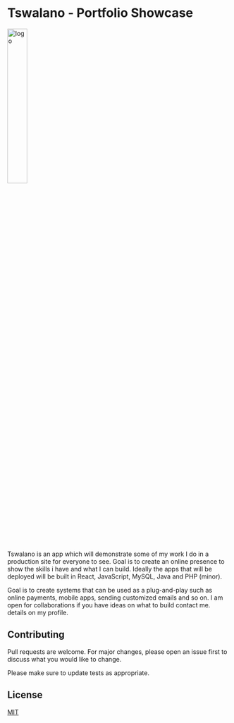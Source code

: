 # Tswalano - Portfolio Showcase

<img src="https://avatars3.githubusercontent.com/u/17822715?s=460&v=4?raw=true" alt="logo" height="30%" width="30%" />

Tswalano is an app which will demonstrate some of my work I do in a production site for everyone to see. Goal is to create an online presence to show the skills i have and what I can build. Ideally the apps that will be deployed will be built in React, JavaScript, MySQL, Java and PHP (minor).

Goal is to create systems that can be used as a plug-and-play such as online payments, mobile apps, sending customized emails and so on. I am open for collaborations if you have ideas on what to build contact me. details on my profile.

## Contributing
Pull requests are welcome. For major changes, please open an issue first to discuss what you would like to change.

Please make sure to update tests as appropriate.

## License
[MIT](https://choosealicense.com/licenses/mit/)